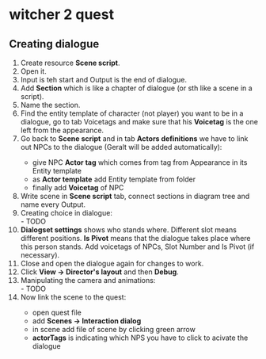 # witcher 2 quest

## Creating dialogue

<ol>
  <li>Create resource <b>Scene script</b>.</li>
<li>Open it.</li>
<li>Input is teh start and Output is the end of dialogue.</li>
  <li>Add <b>Section</b> which is like a chapter of dialogue (or sth like a scene in a script).</li>
<li>Name the section.</li>
<li>Find the entity template of character (not player) you want to be in a dialogue, go to tab Voicetags and make sure that his <b>Voicetag</b> is the one left from the appearance.</li>
  <li>Go back to <b>Scene script</b> and in tab <b>Actors definitions</b> we have to link out NPCs to the dialogue (Geralt will be added automatically):</li>
  <ul>
    <li>give NPC <b>Actor tag</b> which comes from tag from Appearance in its Entity template</li>
    <li>as <b>Actor template</b> add Entity template from folder</li>
    <li>finally add <b>Voicetag</b> of NPC</li>
  </ul>
  <li>Write scene in <b>Scene script</b> tab, connect sections in diagram tree and name every Output.</li>
  <li>Creating choice in dialogue:</li>
- TODO
  <li><b>Dialogset settings</b> shows who stands where. Different slot means different positions. <b>Is Pivot</b> means that the dialogue takes place where this person stands. Add voicetags of NPCs, Slot Number and Is Pivot (if necessary).</li>
  <li>Close and open the dialogue again for changes to work.</li>
  <li>Click <b>View -> Director's layout</b> and then <b>Debug</b>.</li>
  <li>Manipulating the camera and animations:</li>
- TODO
  <li>Now link the scene to the quest:</li>
 <ul>
   <li>open quest file</li>
   <li>add <b>Scenes -> Interaction dialog</b></li>
   <li>in scene add file of scene by clicking green arrow</li>
   <li><b>actorTags</b> is indicating which NPS you have to click to acivate the dialogue</li>
  </ul>
</ol>  
